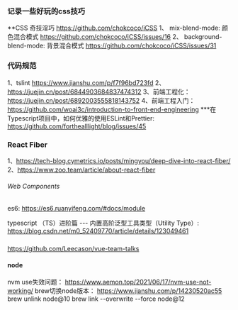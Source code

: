 ### 记录一些好玩的css技巧
**CSS 奇技淫巧 https://github.com/chokcoco/iCSS
1、 mix-blend-mode: 颜色混合模式 https://github.com/chokcoco/iCSS/issues/16
2、 background-blend-mode: 背景混合模式 https://github.com/chokcoco/iCSS/issues/31


### 代码规范
1、tslint https://www.jianshu.com/p/f7f96bd723fd
2、 https://juejin.cn/post/6844903684837474312
3、前端工程化： https://juejin.cn/post/6892003555818143752
4、前端工程入门： https://github.com/woai3c/introduction-to-front-end-engineering
***在Typescript项目中，如何优雅的使用ESLint和Prettier: https://github.com/forthealllight/blog/issues/45



### React Fiber
1、https://tech-blog.cymetrics.io/posts/mingyou/deep-dive-into-react-fiber/
2、https://www.zoo.team/article/about-react-fiber




###### Web Components


es6: https://es6.ruanyifeng.com/#docs/module



typescript （TS）进阶篇 --- 内置高阶泛型工具类型（Utility Type）: https://blog.csdn.net/m0_52409770/article/details/123049461


#####
[rereact-router-dom]: https://github.com/remix-run/react-router/blob/main/docs/getting-started/tutorial.md

#####
[Redux]: https://redux.js.org/tutorials/index
[Redux中文文档]: https://redux-toolkit-cn.netlify.app/introduction/quick-start/
[react-redux]: https://react-redux.js.org/introduction/getting-started
(中文文档: https://www.redux.org.cn/docs/basics/UsageWithReact.html)
[Redux Toolkit]: https://redux-toolkit.js.org/rtk-query/api/created-api/hooks#usequery



#####
https://github.com/Leecason/vue-team-talks


#### node
nvm use失效问题： https://www.aemon.top/2021/06/17/nvm-use-not-working/
brew切换node版本： https://www.jianshu.com/p/14230520ac55
                  brew unlink node@10
                  brew link --overwrite --force node@12